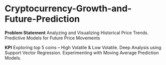 # Cryptocurrency-Growth-and-Future-Prediction

**Problem Statement**
Analyzing and Visualizing Historical Price Trends.
Predictive Models for Future Price Movements

**KPI**
Exploring top 5 coins – High Volatile & Low Volatile.
Deep Analysis using Support Vector Regression.
Experimenting with Moving Average Prediction Models.

